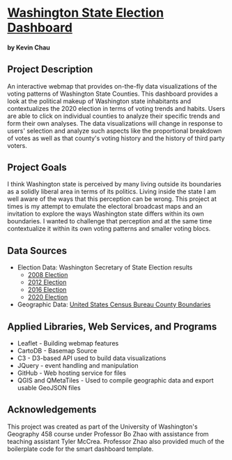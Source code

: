 # [Washington State Election Dashboard]()
#### by Kevin Chau

## Project Description

An interactive webmap that provides on-the-fly data visualizations of the voting patterns of Washington State Counties. This dashboard provides a look at the political makeup of Washington state inhabitants and contextualizes the 2020 election in terms of voting trends and habits. Users are able to click on individual counties to analyze their specific trends and form their own analyses. The data visualizations will change in response to users' selection and analyze such aspects like the proportional breakdown of votes as well as that county's voting history and the history of third party voters.

## Project Goals

I think Washington state is perceived by many living outside its boundaries as a solidly liberal area in terms of its politics. Living inside the state I am well aware of the ways that this perception can be wrong. This project at times is my attempt to emulate the electoral broadcast maps and an invitation to explore the ways Washington state differs within its own boundaries. I wanted to challenge that perception and at the same time contextualize it within its own voting patterns and smaller voting blocs.

## Data Sources

- Election Data: Washington Secretary of State Election results
    - [2008 Election](https://results.vote.wa.gov/results/20081104/export.html)
    - [2012 Election](https://results.vote.wa.gov/results/20121106/export.html)
    - [2016 Election](https://results.vote.wa.gov/results/20161108/export.html)
    - [2020 Election](https://results.vote.wa.gov/results/20201103/export.html)
- Geographic Data: [United States Census Bureau County Boundaries](https://www.census.gov/geographies/mapping-files/time-series/geo/carto-boundary-file.html)

## Applied Libraries, Web Services, and Programs

- Leaflet - Building webmap features
- CartoDB - Basemap Source
- C3 - D3-based API used to build data visualizations
- JQuery - event handling and manipulation
- GitHub - Web hosting service for files
- QGIS and QMetaTiles - Used to compile geographic data and export usable GeoJSON files

## Acknowledgements

This project was created as part of the University of Washington's Geography 458 course under Professor Bo Zhao with assistance from teaching assistant Tyler McCrea. Professor Zhao also provided much of the boilerplate code for the smart dashboard template.
